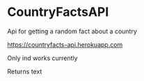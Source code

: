 # CountryFactsAPI
Api for getting a random fact about a country 


https://countryfacts-api.herokuapp.com


Only ind works currently


Returns text 


 
